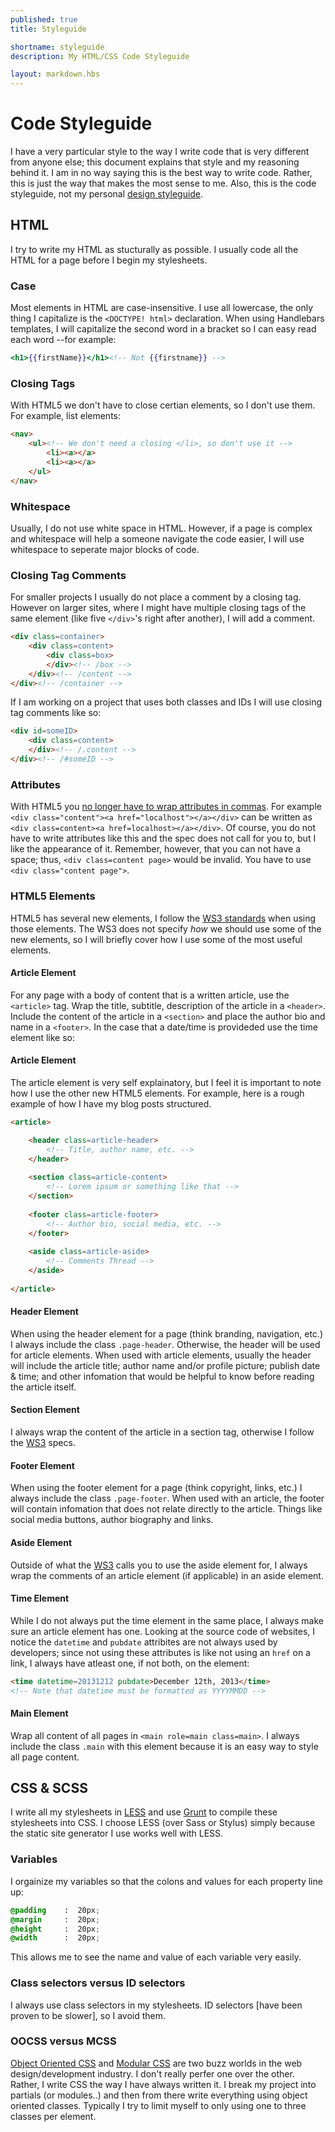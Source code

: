 ```yaml
---
published: true
title: Styleguide

shortname: styleguide
description: My HTML/CSS Code Styleguide

layout: markdown.hbs
---
```


# Code Styleguide
I have a very particular style to the way I write code that is very different from anyone else; this document explains that style and my reasoning behind it. I am in no way saying this is the best way to write code. Rather, this is just the way that makes the most sense to me. Also, this is the code styleguide, not my personal [design styleguide](http://pburtchaell.com/design-styleguide/ "design styleguide").
 
## HTML 
I try to write my HTML as stucturally as possible. I usually code all the HTML for a page before I begin my stylesheets. 

### Case
Most elements in HTML are case-insensitive. I use all lowercase, the only thing I capitalize is the `<DOCTYPE! html>` declaration. When using Handlebars templates, I will capitalize the second word in a bracket so I can easy read each word --for example: 

```handlebars
<h1>{{firstName}}</h1><!-- Not {{firstname}} -->
```

### Closing Tags
With HTML5 we don't have to close certian elements, so I don't use them. For example, list elements:

```html
<nav>
	<ul><!-- We don't need a closing </li>, so don't use it -->
		<li><a></a>
		<li><a></a>
	</ul>
</nav>
```

### Whitespace
Usually, I do not use white space in HTML. However, if a page is complex and whitespace will help a someone navigate the code easier, I will use whitespace to seperate major blocks of code. 

### Closing Tag Comments
For smaller projects I usually do not place a comment by a closing tag. However on larger sites, where I might have multiple closing tags of the same element (like five `</div>`'s right after another), I will add a comment.

```html
<div class=container>
	<div class=content>
		<div class=box>
		</div><!-- /box -->
	</div><!-- /content -->
</div><!-- /container -->
```

If I am working on a project that uses both classes and IDs I will use closing tag comments like so: 

```html
<div id=someID>
	<div class=content>
	</div><!-- /.content -->
</div><!-- /#someID -->
```

### Attributes
With HTML5 you [no longer have to wrap attributes in commas](). For example `<div class="content"><a href="localhost"></a></div>` can be written as `<div class=content><a href=localhost></a></div>`. Of course, you do not have to write attributes like this and the spec does not call for you to, but I like the appearance of it. Remember, however, that you can not have a space; thus, `<div class=content page>` would be invalid. You have to use `<div class="content page">`.

### HTML5 Elements
HTML5 has several new elements, I follow the [WS3 standards]() when using those elements. The WS3 does not specify _how_ we should use some of the new elements, so I will briefly cover how I use some of the most useful elements.  

#### Article Element
For any page with a body of content that is a written article, use the `<article>` tag. Wrap the title, subtitle, description of the article in a `<header>`. Include the content of the article in a `<section>` and place the author bio and name in a `<footer>`. In the case that a date/time is provideded use the time element like so: 

#### Article Element 
The article element is very self explainatory, but I feel it is important to note how I use the other new HTML5 elements. For example, here is a rough example of how I have my blog posts structured.  

```html
<article>

	<header class=article-header>
		<!-- Title, author name, etc. -->
	</header>
	
	<section class=article-content>
		<!-- Lorem ipsum or something like that -->
	</section>
	
	<footer class=article-footer>
		<!-- Author bio, social media, etc. -->
	</footer>
	
	<aside class=article-aside> 
		<!-- Comments Thread -->
	</aside>
	
</article>
```

#### Header Element
When using the header element for a page (think branding, navigation, etc.) I always include the class `.page-header`. Otherwise, the header will be used for article elements. When used with article elements, usually the header will include the article title; author name and/or profile picture; publish date & time; and other infomation that would be helpful to know before reading the article itself. 

#### Section Element 
I always wrap the content of the article in a section tag, otherwise I follow the [WS3](http:// "WS3") specs.

#### Footer Element
When using the footer element for a page (think copyright, links, etc.) I always include the class `.page-footer`. When used with an article, the footer will contain infomation that does not relate directly to the article. Things like social media buttons, author biography and links.  

#### Aside Element
Outside of what the [WS3](http:// "WS3") calls you to use the aside element for, I always wrap the comments of an article element (if applicable) in an aside element.  

#### Time Element
While I do not always put the time element in the same place, I always make sure an article element has one. Looking at the source code of websites, I notice the `datetime` and `pubdate` attribites are not always used by developers; since not using these attributes is like not using an `href` on a link, I always have atleast one, if not both, on the element:

```html
<time datetime=20131212 pubdate>December 12th, 2013</time>
<!-- Note that datetime must be formatted as YYYYMMDD -->
```

#### Main Element
Wrap all content of all pages in `<main role=main class=main>`. I always include the class `.main` with this element because it is an easy way to style all page content. 

## CSS & SCSS
I write all my stylesheets in [LESS]() and use [Grunt]() to compile these stylesheets into CSS. I choose LESS (over Sass or Stylus) simply because the static site generator I use works well with LESS.

### Variables
I orgainize my variables so that the colons and values for each property line up:

```scss
@padding    :  20px;
@margin     :  20px;
@height     :  20px;
@width      :  20px;	
```

This allows me to see the name and value of each variable very easily. 

### Class selectors versus ID selectors
I always use class selectors in my stylesheets. ID selectors [have been proven to be slower], so I avoid them. 

### OOCSS versus MCSS
[Object Oriented CSS]() and [Modular CSS]() are two buzz worlds in the web design/development industry. I don't really perfer one over the other. Rather, I write CSS the way I have always written it. I break my project into partials (or modules..) and then from there write everything using object oriented classes. Typically I try to limit myself to only using one to three classes per element.

